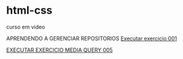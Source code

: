 # html-css
 curso em video

APRENDENDO A GERENCIAR REPOSITORIOS 
<a href= "https://caiqueoliveira07.github.io/html-css/exercicios/ex001/index.html"> Executar exercicio 001
</a>

<a href="https://github.com/CaiqueOliveira07/html-css/blob/master/exercicios/ex026/mq005/index.html">EXECUTAR EXERCICIO MEDIA QUERY 005</a>

